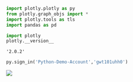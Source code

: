 

```python
import plotly.plotly as py
from plotly.graph_objs import *
import plotly.tools as tls
import pandas as pd
```


```python
import plotly
plotly.__version__
```




    '2.0.2'




```python
py.sign_in('Python-Demo-Account','gwt101uhh0')
```

<section>
<div class='tableauPlaceholder' id='viz1488873738282' style='position: relative'><noscript><a href='#'><img alt=' ' src='https:&#47;&#47;public.tableau.com&#47;static&#47;images&#47;ex&#47;exercice1&#47;Courbesventesetprofit&#47;1_rss.png' style='border: none' /></a></noscript><object class='tableauViz'  style='display:none;'><param name='host_url' value='https%3A%2F%2Fpublic.tableau.com%2F' /> <param name='site_root' value='' /><param name='name' value='exercice1&#47;Courbesventesetprofit' /><param name='tabs' value='yes' /><param name='toolbar' value='yes' /><param name='static_image' value='https:&#47;&#47;public.tableau.com&#47;static&#47;images&#47;ex&#47;exercice1&#47;Courbesventesetprofit&#47;1.png' /> <param name='animate_transition' value='yes' /><param name='display_static_image' value='yes' /><param name='display_spinner' value='yes' /><param name='display_overlay' value='yes' /><param name='display_count' value='yes' /></object></div>                <script type='text/javascript'>                    var divElement = document.getElementById('viz1474058356757');                    var vizElement = divElement.getElementsByTagName('object')[0];                    vizElement.style.width='100%';vizElement.style.height=(divElement.offsetWidth*0.75)+'px';                    var scriptElement = document.createElement('script');                    scriptElement.src = 'https://public.tableau.com/javascripts/api/viz_v1.js';                    vizElement.parentNode.insertBefore(scriptElement, vizElement);                </script>
</section>










```python

```
